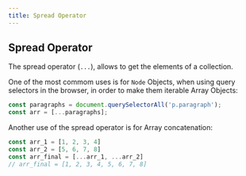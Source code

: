 ```yaml
---
title: Spread Operator
---
```

## Spread Operator

The spread operator (`...`), allows to get the elements of a collection.

One of the most commom uses is for `Node` Objects, when using query selectors in the browser, in order to make them iterable Array Objects:
```javascript
const paragraphs = document.querySelectorAll('p.paragraph');
const arr = [...paragraphs];
```

Another use of the spread operator is for Array concatenation:
```javascript
const arr_1 = [1, 2, 3, 4]
const arr_2 = [5, 6, 7, 8]
const arr_final = [...arr_1, ...arr_2]
// arr_final = [1, 2, 3, 4, 5, 6, 7, 8]
```